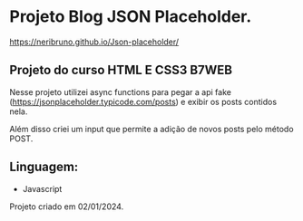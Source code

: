 # Projeto Blog JSON Placeholder.
https://neribruno.github.io/Json-placeholder/

## Projeto do curso HTML E CSS3 B7WEB
Nesse projeto utilizei async functions para pegar a api fake (https://jsonplaceholder.typicode.com/posts) e exibir os posts contidos nela.

Além disso criei um input que permite a adição de novos posts pelo método POST.

## Linguagem:
- Javascript

Projeto criado em 02/01/2024.
